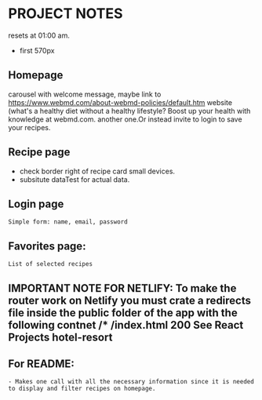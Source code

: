# PROJECT NOTES

resets at 01:00 am.

- first 570px

## Homepage

carousel with welcome message, maybe link to https://www.webmd.com/about-webmd-policies/default.htm website (what's a healthy diet without a healthy lifestyle? Boost up your health with knowledge at webmd.com. another one.Or instead invite to login to save your recipes.

## Recipe page

- check border right of recipe card small devices.
- subsitute dataTest for actual data.

## Login page

    Simple form: name, email, password

## Favorites page:

    List of selected recipes

## IMPORTANT NOTE FOR NETLIFY: To make the router work on Netlify you must crate a redirects file inside the public folder of the app with the following contnet /\* /index.html 200 See React Projects hotel-resort

## For README:

    - Makes one call with all the necessary information since it is needed to display and filter recipes on homepage.

